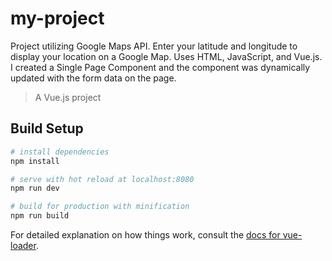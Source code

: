 # my-project

Project utilizing Google Maps API. Enter your latitude and longitude to display your location on a Google Map. Uses HTML, JavaScript, and Vue.js. I created a Single Page Component and the component was dynamically updated with the form data on the page.

> A Vue.js project

## Build Setup

``` bash
# install dependencies
npm install

# serve with hot reload at localhost:8080
npm run dev

# build for production with minification
npm run build
```

For detailed explanation on how things work, consult the [docs for vue-loader](http://vuejs.github.io/vue-loader).
